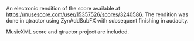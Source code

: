 An electronic rendition of the score available at https://musescore.com/user/15357526/scores/3240586.
The rendition was done in qtractor using ZynAddSubFX with subsequent finishing in audacity.

MusicXML score and qtractor project are included.

